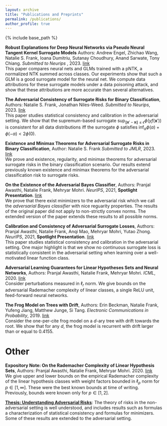 ```yaml
---
layout: archive
title: "Publications and Preprints"
permalink: /publications/
author_profile: true
---
```

{% include base_path %}

**Robust Explanations for Deep Neural Networks via Pseudo Neural Tangent Kernel Surrogate Models** Authors: Andrew Engel, Zhichao Wang, Natalie S. Frank, Ioana Dumitriu, Sutanay Choudhury, Anand Sarwate, Tony Chiang. <i> Submitted to Neurips </i>, 2023. [link](https://arxiv.org/abs/2305.14585) <br>
This paper compares neural nets and GLMs trained with a pNTK, a normalized NTK summed across classes. Our experiments show that such a GLM is a good surrogate model for the neural net. We compute data attributions for these surrogate models under a data poisoning attack, and show that these attributions are more accurate than several alternatives. 

**The Adversarial Consistency of Surrogate Risks for Binary Classification**, Authors: Natalie S. Frank, Jonathan Niles-Weed. <i>Submitted to Neurips</i>, 2023. [link](https://arxiv.org/abs/2305.09956)<br>
This paper studies statistical consistency and calibration in the adversarial setting. We show that the supremum-based surrogate $\sup_{\|\mathbf x'-\mathbf x\|\leq \epsilon} \phi(yf(\mathbf x'))$ is consistent for all data distributions iff the surrogate $\phi$ satisfies $\inf_\alpha \phi(\alpha)+\phi(-\alpha)<2\phi(0)$.

**Existence and Minimax Theorems for Adversarial Surrogate Risks in Binary Classification**, Author: Natalie S. Frank <i>Submitted to JMLR</i>, 2023. [link](https://arxiv.org/abs/2206.09098)<br>
We prove and existence, regularity, and minimax theorems for adversarial surrogate risks in the binary classification scenario. Our results extend previously known existence and minimax theorems for the adversarial classification risk to surrogate risks.

**On the Existence of the Adversarial Bayes Classifier**,  Authors: Pranjal Awasthi, Natalie Frank, Mehryar Mohri. <i>NeurIPS</i>, 2021, **Spotlight Presentation**. [link](https://arxiv.org/pdf/2112.01694.pdf)<br>
We prove that there exist minimizers to the adversarial risk which we call the *adversarial Bayes classifier* with nice reguarity properties. The results of the original paper did not apply to non-strictly convex norms. The extended version of the paper extends these results to all possible norms.

**Calibration and Consistency of Adversarial Surrogate Losses**,  Authors: Pranjal Awasthi, Natalie Frank, Anqi Mao, Mehryar Mohri, Yutao Zhong. <i>NeurIPS</i>, 2021, **Spotlight Presentation**. [link](https://arxiv.org/abs/2104.09658)<br>
This paper studies statistical consistency and calibration in the adversarial setting. One major highlight is that we show no continuous surrogate loss is statistically consistent in the adversarial setting when learning over a well-motivated linear function class.

**Adversarial Learning Guarantees for Linear Hypotheses Sets and Neural Networks**,  Authors: Pranjal Awasthi, Natalie Frank, Mehryar Mohri. <i>ICML</i>, 2020. [link](http://proceedings.mlr.press/v119/awasthi20a.html)<br>
Consider perturbations measured in $\ell_r$ norm. We give bounds on the adversarial Rademacher complexity of linear classes, a single ReLU unit, feed-forward neural networks.

**The Frog Model on Trees with Drift**,  Authors: Erin Beckman, Natalie Frank, Yufeng Jiang, Matthew Junge, Si Tang. <i>Electronic Communications in Probability</i>, 2019. [link](https://projecteuclid.org/journals/electronic-communications-in-probability/volume-24/issue-none/The-frog-model-on-trees-with-drift/10.1214/19-ECP235.full)<br>
Consider the one-per-cite frog model on a $d$-ary tree with drift towards the root. We show that for any $d$, the frog model is recurrent with drift larger than or equal to $0.4155$. 
  
# Other
  
**Expository Note: On the Rademacher Complexity of Linear Hypothesis Sets**, Authors: Pranjal Awasthi, Natalie Frank, Mehryar Mohri. 2020. [link](https://arxiv.org/abs/2007.11045)<br>
We give upper and lower bounds on the empirical Rademacher complexity of the linear hypothesis classes with weight factors bounded in $\ell_p$ norm for $p \in [1,\infty]$. These were the best known bounds at time of writing. Previously, bounds were known only for $p \in [1,2]$.

[**Thesis: Understanding Adversarial Risks**](https://raw.githubusercontent.com/natalie-frank/natalie-frank.github.io/master/files/misc/Thesis.pdf): The theory of risks in the non-adversarial setting is well understood, and includes results such as formulas a characterization of statistical consistency and formulas for minimizers. Some of these results are extended to the adversarial setting.  
